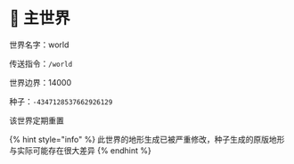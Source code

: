 # 🍄 主世界

世界名字：world

传送指令：`/world`

世界边界：14000

种子：`-4347128537662926129`

该世界定期重置

{% hint style="info" %}
此世界的地形生成已被严重修改，种子生成的原版地形与实际可能存在很大差异
{% endhint %}
